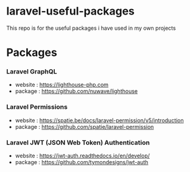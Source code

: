 # laravel-useful-packages
This repo is for the useful packages i have used in my own projects

# Packages

### Laravel GraphQL
- website : https://lighthouse-php.com
- package : https://github.com/nuwave/lighthouse

### Laravel Permissions
- website : https://spatie.be/docs/laravel-permission/v5/introduction
- package : https://github.com/spatie/laravel-permission

### Laravel JWT (JSON Web Token) Authentication
- website : https://jwt-auth.readthedocs.io/en/develop/
- package : https://github.com/tymondesigns/jwt-auth
